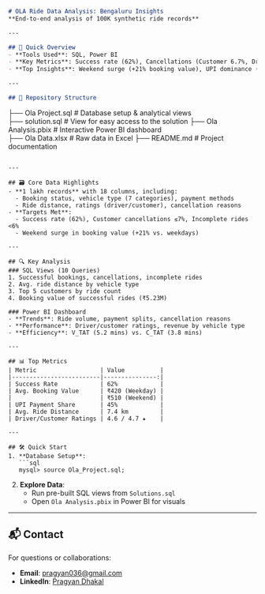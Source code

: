 ```markdown
# OLA Ride Data Analysis: Bengaluru Insights  
**End-to-end analysis of 100K synthetic ride records**  

---

## 🚀 Quick Overview  
- **Tools Used**: SQL, Power BI  
- **Key Metrics**: Success rate (62%), Cancellations (Customer 6.7%, Driver 17.4%), Incomplete rides (5.3%)  
- **Top Insights**: Weekend surge (+21% booking value), UPI dominance (45% payments), Prime SUV longest rides (12 km avg)  

---

## 📂 Repository Structure  
```
├── Ola Project.sql        # Database setup & analytical views  
├── solution.sql           # View for easy access to the solution 
├── Ola Analysis.pbix      # Interactive Power BI dashboard  
├── Ola Data.xlsx          # Raw data in Excel
├── README.md              # Project documentation  
```

---

## 🗃️ Core Data Highlights  
- **1 lakh records** with 18 columns, including:  
  - Booking status, vehicle type (7 categories), payment methods  
  - Ride distance, ratings (driver/customer), cancellation reasons  
- **Targets Met**:  
  - Success rate (62%), Customer cancellations ≤7%, Incomplete rides <6%  
  - Weekend surge in booking value (+21% vs. weekdays)  

---

## 🔍 Key Analysis  
### SQL Views (10 Queries)  
1. Successful bookings, cancellations, incomplete rides  
2. Avg. ride distance by vehicle type  
3. Top 5 customers by ride count  
4. Booking value of successful rides (₹5.23M)  

### Power BI Dashboard  
- **Trends**: Ride volume, payment splits, cancellation reasons  
- **Performance**: Driver/customer ratings, revenue by vehicle type  
- **Efficiency**: V_TAT (5.2 mins) vs. C_TAT (3.8 mins)  

---

## 📊 Top Metrics  
| Metric                  | Value          |
|-------------------------|---------------:|
| Success Rate            | 62%            |
| Avg. Booking Value      | ₹420 (Weekday) |  
|                         | ₹510 (Weekend) |  
| UPI Payment Share       | 45%            |
| Avg. Ride Distance      | 7.4 km         |
| Driver/Customer Ratings | 4.6 / 4.7 ★    |

---

## 🛠️ Quick Start  
1. **Database Setup**:  
   ```sql
   mysql> source Ola_Project.sql;
   ```
2. **Explore Data**:  
   - Run pre-built SQL views from `Solutions.sql`  
   - Open `Ola Analysis.pbix` in Power BI for visuals  

---

## 📬 Contact  
For questions or collaborations:  
- **Email**: [pragyan036@gmail.com](mailto:pragyan036@gmail.com)  
- **LinkedIn**: [Pragyan Dhakal](https://www.linkedin.com/in/pragyan-dhakal-b3a952319/)  




